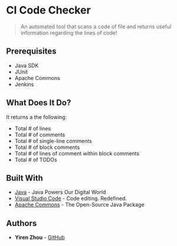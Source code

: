 # CI Code Checker 

> An automated tool that scans a code of file and returns useful information regarding the lines of code!

## Prerequisites

* Java SDK
* JUnit
* Apache Commons
* Jenkins

## What Does It Do?
It returns a the following:

* Total # of lines
* Total # of comments
* Total # of single-line comments
* Total # of block comments
* Total # of lines of comment within block comments
* Total # of TODOs


## Built With

* [Java](https://www.java.com/en/) - Java Powers Our Digital World
* [Visual Studio Code](https://code.visualstudio.com/) - Code editing. Redefined.
* [Apache Commons](https://commons.apache.org/) - The Open-Source Java Package


## Authors

* **Yiren Zhou** - [GitHub](https://github.com/yirzhou)




